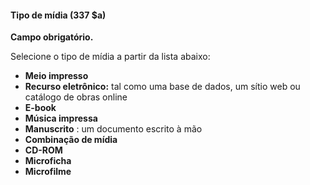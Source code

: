#### **Tipo de mídia (337 $a)**

**Campo obrigatório.**

Selecione o tipo de mídia a partir da lista abaixo:

- **Meio impresso**
- **Recurso eletrônico:** tal como uma base de dados, um sítio web ou catálogo de obras online
- **E-book**
- **Música impressa**
- **Manuscrito** : um documento escrito à mão
- **Combinação de mídia**
- **CD-ROM**
- **Microficha**
- **Microfilme**